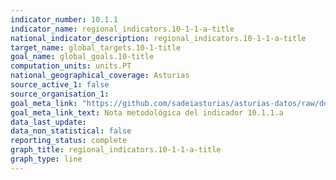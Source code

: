 ```yaml
---
indicator_number: 10.1.1
indicator_name: regional_indicators.10-1-1-a-title
national_indicator_description: regional_indicators.10-1-1-a-title
target_name: global_targets.10-1-title
goal_name: global_goals.10-title
computation_units: units.PT
national_geographical_coverage: Asturias
source_active_1: false
source_organisation_1:  
goal_meta_link: "https://github.com/sadeiasturias/asturias-datos/raw/develop/downloads/methodology/10.1.1.a.pdf"
goal_meta_link_text: Nota metodológica del indicador 10.1.1.a
data_last_update:  
data_non_statistical: false
reporting_status: complete
graph_title: regional_indicators.10-1-1-a-title
graph_type: line
---
```

